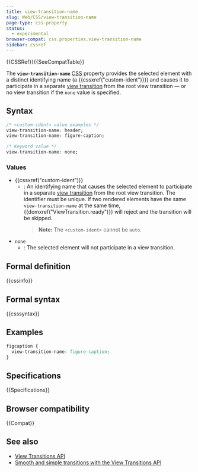 ```yaml
---
title: view-transition-name
slug: Web/CSS/view-transition-name
page-type: css-property
status:
  - experimental
browser-compat: css.properties.view-transition-name
sidebar: cssref
---
```


{{CSSRef}}{{SeeCompatTable}}

The **`view-transition-name`** [CSS](/en-US/docs/Web/CSS) property provides the selected element with a distinct identifying name (a {{cssxref("custom-ident")}}) and causes it to participate in a separate [view transition](/en-US/docs/Web/API/View_Transitions_API) from the root view transition — or no view transition if the `none` value is specified.

## Syntax

```css
/* <custom-ident> value examples */
view-transition-name: header;
view-transition-name: figure-caption;

/* Keyword value */
view-transition-name: none;
```

### Values

- {{cssxref("custom-ident")}}
  - : An identifying name that causes the selected element to participate in a separate [view transition](/en-US/docs/Web/API/View_Transitions_API) from the root view transition. The identifier must be unique. If two rendered elements have the same `view-transition-name` at the same time, {{domxref("ViewTransition.ready")}} will reject and the transition will be skipped.
    > **Note:** The `<custom-ident>` cannot be `auto`.
- `none`
  - : The selected element will not participate in a view transition.

## Formal definition

{{cssinfo}}

## Formal syntax

{{csssyntax}}

## Examples

```css
figcaption {
  view-transition-name: figure-caption;
}
```

## Specifications

{{Specifications}}

## Browser compatibility

{{Compat}}

## See also

- [View Transitions API](/en-US/docs/Web/API/View_Transitions_API)
- [Smooth and simple transitions with the View Transitions API](https://developer.chrome.com/docs/web-platform/view-transitions/)
